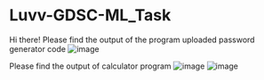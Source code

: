 # Luvv-GDSC-ML_Task
Hi there!
Please find the output of the program uploaded
password generator code
![image](https://github.com/LuvvSwami/Luvv-GDSC-ML_Task/assets/114878429/3f0ba9b3-8f25-4866-872e-70119563144c)

Please find the output of calculator program
![image](https://github.com/LuvvSwami/Luvv-GDSC-ML_Task/assets/114878429/39bd6aa2-6f44-45b2-a08c-1f281a264d7d)
![image](https://github.com/LuvvSwami/Luvv-GDSC-ML_Task/assets/114878429/412d629e-32ba-43b2-b401-f3402c703f88)
